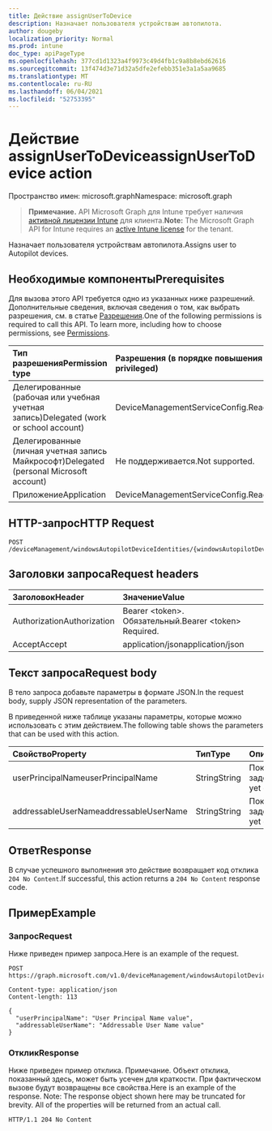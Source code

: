 ```yaml
---
title: Действие assignUserToDevice
description: Назначает пользователя устройствам автопилота.
author: dougeby
localization_priority: Normal
ms.prod: intune
doc_type: apiPageType
ms.openlocfilehash: 377cd1d1323a4f9973c49d4fb1c9a8b8ebd62616
ms.sourcegitcommit: 13f474d3e71d32a5dfe2efebb351e3a1a5aa9685
ms.translationtype: MT
ms.contentlocale: ru-RU
ms.lasthandoff: 06/04/2021
ms.locfileid: "52753395"
---
```

# <a name="assignusertodevice-action"></a><span data-ttu-id="2001c-103">Действие assignUserToDevice</span><span class="sxs-lookup"><span data-stu-id="2001c-103">assignUserToDevice action</span></span>

<span data-ttu-id="2001c-104">Пространство имен: microsoft.graph</span><span class="sxs-lookup"><span data-stu-id="2001c-104">Namespace: microsoft.graph</span></span>

> <span data-ttu-id="2001c-105">**Примечание.** API Microsoft Graph для Intune требует наличия [активной лицензии Intune](https://go.microsoft.com/fwlink/?linkid=839381) для клиента.</span><span class="sxs-lookup"><span data-stu-id="2001c-105">**Note:** The Microsoft Graph API for Intune requires an [active Intune license](https://go.microsoft.com/fwlink/?linkid=839381) for the tenant.</span></span>

<span data-ttu-id="2001c-106">Назначает пользователя устройствам автопилота.</span><span class="sxs-lookup"><span data-stu-id="2001c-106">Assigns user to Autopilot devices.</span></span>

## <a name="prerequisites"></a><span data-ttu-id="2001c-107">Необходимые компоненты</span><span class="sxs-lookup"><span data-stu-id="2001c-107">Prerequisites</span></span>
<span data-ttu-id="2001c-p101">Для вызова этого API требуется одно из указанных ниже разрешений. Дополнительные сведения, включая сведения о том, как выбрать разрешения, см. в статье [Разрешения](/graph/permissions-reference).</span><span class="sxs-lookup"><span data-stu-id="2001c-p101">One of the following permissions is required to call this API. To learn more, including how to choose permissions, see [Permissions](/graph/permissions-reference).</span></span>

|<span data-ttu-id="2001c-110">Тип разрешения</span><span class="sxs-lookup"><span data-stu-id="2001c-110">Permission type</span></span>|<span data-ttu-id="2001c-111">Разрешения (в порядке повышения привилегий)</span><span class="sxs-lookup"><span data-stu-id="2001c-111">Permissions (from least to most privileged)</span></span>|
|:---|:---|
|<span data-ttu-id="2001c-112">Делегированные (рабочая или учебная учетная запись)</span><span class="sxs-lookup"><span data-stu-id="2001c-112">Delegated (work or school account)</span></span>|<span data-ttu-id="2001c-113">DeviceManagementServiceConfig.ReadWrite.All</span><span class="sxs-lookup"><span data-stu-id="2001c-113">DeviceManagementServiceConfig.ReadWrite.All</span></span>|
|<span data-ttu-id="2001c-114">Делегированные (личная учетная запись Майкрософт)</span><span class="sxs-lookup"><span data-stu-id="2001c-114">Delegated (personal Microsoft account)</span></span>|<span data-ttu-id="2001c-115">Не поддерживается.</span><span class="sxs-lookup"><span data-stu-id="2001c-115">Not supported.</span></span>|
|<span data-ttu-id="2001c-116">Приложение</span><span class="sxs-lookup"><span data-stu-id="2001c-116">Application</span></span>|<span data-ttu-id="2001c-117">DeviceManagementServiceConfig.ReadWrite.All</span><span class="sxs-lookup"><span data-stu-id="2001c-117">DeviceManagementServiceConfig.ReadWrite.All</span></span>|

## <a name="http-request"></a><span data-ttu-id="2001c-118">HTTP-запрос</span><span class="sxs-lookup"><span data-stu-id="2001c-118">HTTP Request</span></span>
<!-- {
  "blockType": "ignored"
}
-->
``` http
POST /deviceManagement/windowsAutopilotDeviceIdentities/{windowsAutopilotDeviceIdentityId}/assignUserToDevice
```

## <a name="request-headers"></a><span data-ttu-id="2001c-119">Заголовки запроса</span><span class="sxs-lookup"><span data-stu-id="2001c-119">Request headers</span></span>
|<span data-ttu-id="2001c-120">Заголовок</span><span class="sxs-lookup"><span data-stu-id="2001c-120">Header</span></span>|<span data-ttu-id="2001c-121">Значение</span><span class="sxs-lookup"><span data-stu-id="2001c-121">Value</span></span>|
|:---|:---|
|<span data-ttu-id="2001c-122">Authorization</span><span class="sxs-lookup"><span data-stu-id="2001c-122">Authorization</span></span>|<span data-ttu-id="2001c-123">Bearer &lt;token&gt;. Обязательный.</span><span class="sxs-lookup"><span data-stu-id="2001c-123">Bearer &lt;token&gt; Required.</span></span>|
|<span data-ttu-id="2001c-124">Accept</span><span class="sxs-lookup"><span data-stu-id="2001c-124">Accept</span></span>|<span data-ttu-id="2001c-125">application/json</span><span class="sxs-lookup"><span data-stu-id="2001c-125">application/json</span></span>|

## <a name="request-body"></a><span data-ttu-id="2001c-126">Текст запроса</span><span class="sxs-lookup"><span data-stu-id="2001c-126">Request body</span></span>
<span data-ttu-id="2001c-127">В тело запроса добавьте параметры в формате JSON.</span><span class="sxs-lookup"><span data-stu-id="2001c-127">In the request body, supply JSON representation of the parameters.</span></span>

<span data-ttu-id="2001c-128">В приведенной ниже таблице указаны параметры, которые можно использовать с этим действием.</span><span class="sxs-lookup"><span data-stu-id="2001c-128">The following table shows the parameters that can be used with this action.</span></span>

|<span data-ttu-id="2001c-129">Свойство</span><span class="sxs-lookup"><span data-stu-id="2001c-129">Property</span></span>|<span data-ttu-id="2001c-130">Тип</span><span class="sxs-lookup"><span data-stu-id="2001c-130">Type</span></span>|<span data-ttu-id="2001c-131">Описание</span><span class="sxs-lookup"><span data-stu-id="2001c-131">Description</span></span>|
|:---|:---|:---|
|<span data-ttu-id="2001c-132">userPrincipalName</span><span class="sxs-lookup"><span data-stu-id="2001c-132">userPrincipalName</span></span>|<span data-ttu-id="2001c-133">String</span><span class="sxs-lookup"><span data-stu-id="2001c-133">String</span></span>|<span data-ttu-id="2001c-134">Пока не задокументировано.</span><span class="sxs-lookup"><span data-stu-id="2001c-134">Not yet documented</span></span>|
|<span data-ttu-id="2001c-135">addressableUserName</span><span class="sxs-lookup"><span data-stu-id="2001c-135">addressableUserName</span></span>|<span data-ttu-id="2001c-136">String</span><span class="sxs-lookup"><span data-stu-id="2001c-136">String</span></span>|<span data-ttu-id="2001c-137">Пока не задокументировано.</span><span class="sxs-lookup"><span data-stu-id="2001c-137">Not yet documented</span></span>|



## <a name="response"></a><span data-ttu-id="2001c-138">Ответ</span><span class="sxs-lookup"><span data-stu-id="2001c-138">Response</span></span>
<span data-ttu-id="2001c-139">В случае успешного выполнения это действие возвращает код отклика `204 No Content`.</span><span class="sxs-lookup"><span data-stu-id="2001c-139">If successful, this action returns a `204 No Content` response code.</span></span>

## <a name="example"></a><span data-ttu-id="2001c-140">Пример</span><span class="sxs-lookup"><span data-stu-id="2001c-140">Example</span></span>

### <a name="request"></a><span data-ttu-id="2001c-141">Запрос</span><span class="sxs-lookup"><span data-stu-id="2001c-141">Request</span></span>
<span data-ttu-id="2001c-142">Ниже приведен пример запроса.</span><span class="sxs-lookup"><span data-stu-id="2001c-142">Here is an example of the request.</span></span>
``` http
POST https://graph.microsoft.com/v1.0/deviceManagement/windowsAutopilotDeviceIdentities/{windowsAutopilotDeviceIdentityId}/assignUserToDevice

Content-type: application/json
Content-length: 113

{
  "userPrincipalName": "User Principal Name value",
  "addressableUserName": "Addressable User Name value"
}
```

### <a name="response"></a><span data-ttu-id="2001c-143">Отклик</span><span class="sxs-lookup"><span data-stu-id="2001c-143">Response</span></span>
<span data-ttu-id="2001c-p102">Ниже приведен пример отклика. Примечание. Объект отклика, показанный здесь, может быть усечен для краткости. При фактическом вызове будут возвращены все свойства.</span><span class="sxs-lookup"><span data-stu-id="2001c-p102">Here is an example of the response. Note: The response object shown here may be truncated for brevity. All of the properties will be returned from an actual call.</span></span>
``` http
HTTP/1.1 204 No Content
```




